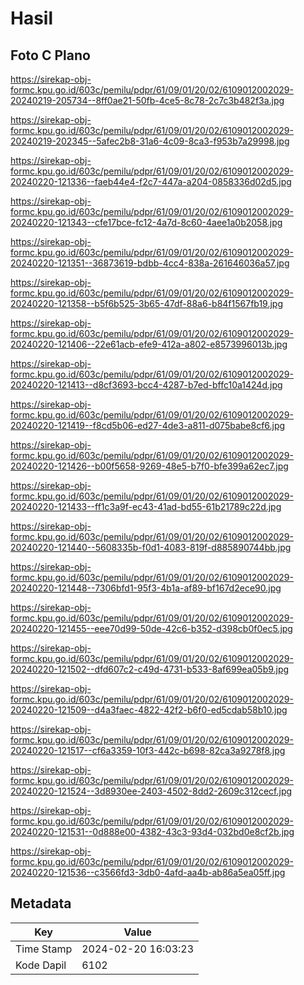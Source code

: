 # Hasil

## Foto C Plano

https://sirekap-obj-formc.kpu.go.id/603c/pemilu/pdpr/61/09/01/20/02/6109012002029-20240219-205734--8ff0ae21-50fb-4ce5-8c78-2c7c3b482f3a.jpg

https://sirekap-obj-formc.kpu.go.id/603c/pemilu/pdpr/61/09/01/20/02/6109012002029-20240219-202345--5afec2b8-31a6-4c09-8ca3-f953b7a29998.jpg

https://sirekap-obj-formc.kpu.go.id/603c/pemilu/pdpr/61/09/01/20/02/6109012002029-20240220-121336--faeb44e4-f2c7-447a-a204-0858336d02d5.jpg

https://sirekap-obj-formc.kpu.go.id/603c/pemilu/pdpr/61/09/01/20/02/6109012002029-20240220-121343--cfe17bce-fc12-4a7d-8c60-4aee1a0b2058.jpg

https://sirekap-obj-formc.kpu.go.id/603c/pemilu/pdpr/61/09/01/20/02/6109012002029-20240220-121351--36873619-bdbb-4cc4-838a-261646036a57.jpg

https://sirekap-obj-formc.kpu.go.id/603c/pemilu/pdpr/61/09/01/20/02/6109012002029-20240220-121358--b5f6b525-3b65-47df-88a6-b84f1567fb19.jpg

https://sirekap-obj-formc.kpu.go.id/603c/pemilu/pdpr/61/09/01/20/02/6109012002029-20240220-121406--22e61acb-efe9-412a-a802-e8573996013b.jpg

https://sirekap-obj-formc.kpu.go.id/603c/pemilu/pdpr/61/09/01/20/02/6109012002029-20240220-121413--d8cf3693-bcc4-4287-b7ed-bffc10a1424d.jpg

https://sirekap-obj-formc.kpu.go.id/603c/pemilu/pdpr/61/09/01/20/02/6109012002029-20240220-121419--f8cd5b06-ed27-4de3-a811-d075babe8cf6.jpg

https://sirekap-obj-formc.kpu.go.id/603c/pemilu/pdpr/61/09/01/20/02/6109012002029-20240220-121426--b00f5658-9269-48e5-b7f0-bfe399a62ec7.jpg

https://sirekap-obj-formc.kpu.go.id/603c/pemilu/pdpr/61/09/01/20/02/6109012002029-20240220-121433--ff1c3a9f-ec43-41ad-bd55-61b21789c22d.jpg

https://sirekap-obj-formc.kpu.go.id/603c/pemilu/pdpr/61/09/01/20/02/6109012002029-20240220-121440--5608335b-f0d1-4083-819f-d885890744bb.jpg

https://sirekap-obj-formc.kpu.go.id/603c/pemilu/pdpr/61/09/01/20/02/6109012002029-20240220-121448--7306bfd1-95f3-4b1a-af89-bf167d2ece90.jpg

https://sirekap-obj-formc.kpu.go.id/603c/pemilu/pdpr/61/09/01/20/02/6109012002029-20240220-121455--eee70d99-50de-42c6-b352-d398cb0f0ec5.jpg

https://sirekap-obj-formc.kpu.go.id/603c/pemilu/pdpr/61/09/01/20/02/6109012002029-20240220-121502--dfd607c2-c49d-4731-b533-8af699ea05b9.jpg

https://sirekap-obj-formc.kpu.go.id/603c/pemilu/pdpr/61/09/01/20/02/6109012002029-20240220-121509--d4a3faec-4822-42f2-b6f0-ed5cdab58b10.jpg

https://sirekap-obj-formc.kpu.go.id/603c/pemilu/pdpr/61/09/01/20/02/6109012002029-20240220-121517--cf6a3359-10f3-442c-b698-82ca3a9278f8.jpg

https://sirekap-obj-formc.kpu.go.id/603c/pemilu/pdpr/61/09/01/20/02/6109012002029-20240220-121524--3d8930ee-2403-4502-8dd2-2609c312cecf.jpg

https://sirekap-obj-formc.kpu.go.id/603c/pemilu/pdpr/61/09/01/20/02/6109012002029-20240220-121531--0d888e00-4382-43c3-93d4-032bd0e8cf2b.jpg

https://sirekap-obj-formc.kpu.go.id/603c/pemilu/pdpr/61/09/01/20/02/6109012002029-20240220-121536--c3566fd3-3db0-4afd-aa4b-ab86a5ea05ff.jpg


## Metadata

| Key        | Value               |
| ---------- | ------------------- |
| Time Stamp | 2024-02-20 16:03:23 |
| Kode Dapil | 6102                |



